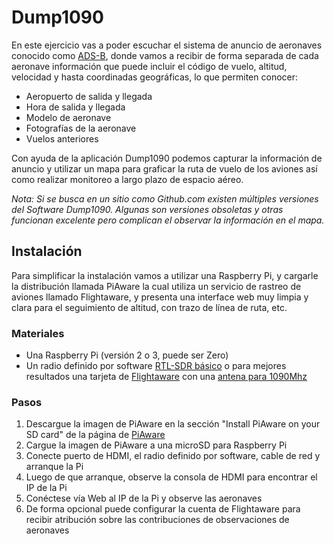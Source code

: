 # Dump1090

En este ejercicio vas a poder escuchar el sistema de anuncio de aeronaves conocido como [ADS-B](https://en.wikipedia.org/wiki/Automatic_dependent_surveillance_%E2%80%93_broadcast), donde vamos a recibir de forma separada de cada aeronave información que puede incluir el código de vuelo, altitud, velocidad y hasta coordinadas geográficas, lo que permiten conocer:

- Aeropuerto de salida y llegada
- Hora de salida y llegada
- Modelo de aeronave
- Fotografías de la aeronave
- Vuelos anteriores

Con ayuda de la aplicación Dump1090 podemos capturar la información de anuncio y utilizar un mapa para graficar la ruta de vuelo de los aviones así como realizar monitoreo a largo plazo de espacio aéreo.

*Nota: Si se busca en un sitio como Github.com existen múltiples versiones del Software Dump1090. Algunas son versiones obsoletas y otras funcionan excelente pero complican el observar la información en el mapa.*

## Instalación

Para simplificar la instalación vamos a utilizar una Raspberry Pi, y cargarle la distribución llamada PiAware la cual utiliza un servicio de rastreo de aviones llamado Flightaware, y presenta una interface web muy limpia y clara para el seguimiento de altitud, con trazo de línea de ruta, etc.

### Materiales

- Una Raspberry Pi (versión 2 o 3, puede ser Zero)
- Un radio definido por software [RTL-SDR básico](https://www.amazon.com/NooElec-NESDR-Mini-Compatible-Packages/dp/B009U7WZCA) o para mejores resultados una tarjeta de [Flightaware](https://www.amazon.com/FlightAware-Stick-Receiver-Built-Filter/dp/B01M7REJJW) con una [antena para 1090Mhz](https://www.amazon.com/1090Mhz-Antenna-Connector-2-5dbi-Adapter/dp/B013S8B234)

### Pasos

1. Descargue la imagen de PiAware en la sección "Install PiAware on your SD card" de la página de [PiAware](https://flightaware.com/adsb/piaware/build)
2. Cargue la imagen de PiAware a una microSD para Raspberry Pi
3. Conecte puerto de HDMI, el radio definido por software, cable de red y arranque la Pi
4. Luego de que arranque, observe la consola de HDMI para encontrar el IP de la Pi
5. Conéctese vía Web al IP de la Pi y observe las aeronaves
6. De forma opcional puede configurar la cuenta de Flightaware para recibir atribución sobre las contribuciones de observaciones de aeronaves